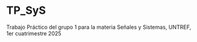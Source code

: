 # TP_SyS
Trabajo Práctico del grupo 1 para la materia Señales y Sistemas, UNTREF, 1er cuatrimestre 2025
